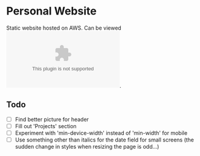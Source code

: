 # Personal Website
Static website hosted on AWS. Can be viewed ![here](www.grantramil.com).

## Todo
- [ ] Find better picture for header
- [ ] Fill out 'Projects' section
- [ ] Experiment with 'min-device-width' instead of 'min-width' for mobile
- [ ] Use something other than italics for the date field for small screens (the sudden change in styles when resizing the page is odd...)
